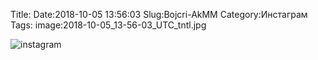 Title:
Date:2018-10-05 13:56:03
Slug:Bojcri-AkMM
Category:Инстаграм
Tags:
image:2018-10-05_13-56-03_UTC_tntl.jpg

![instagram]({attach}images/2018-10-05_13-56-03_UTC.jpg)
